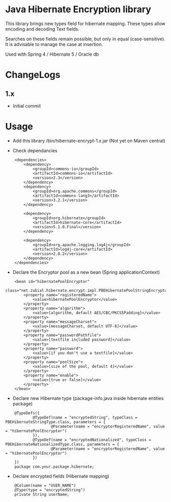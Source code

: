 # Java Hibernate Encryption library
This library brings new types field for hibernate mapping. These types allow encoding and decoding Text fields.

Searches on these fields remain possible, but only in equal (case-sensitive). It is advisable to manage the case at insertion.

Used with Spring 4 / Hibernate 5 / Oracle db

# ChangeLogs

## 1.x
- Initial commit

# Usage
- Add this library /bin/hibernate-encrypt-1.x.jar
(Not yet on Maven central)

- Check dependancies
```
    <dependencies>
        <dependency>
            <groupId>commons-io</groupId>
            <artifactId>commons-io</artifactId>
            <version>2.3</version>
        </dependency>
        <dependency>
            <groupId>org.apache.commons</groupId>
            <artifactId>commons-lang3</artifactId>
            <version>3.2.1</version>
        </dependency>
    
        <dependency>
            <groupId>org.hibernate</groupId>
            <artifactId>hibernate-core</artifactId>
            <version>5.1.0.Final</version>
        </dependency>
    
        <dependency>
            <groupId>org.apache.logging.log4j</groupId>
            <artifactId>log4j-core</artifactId>
            <version>2.8.2</version>
        </dependency>
    </dependencies>
```

- Declare the Encryptor pool as a new bean (Spring applicationContext)
```
    <bean id="hibernatePoolEncryptor"
          class="net.zubial.hibernate.encrypt.impl.PBEHibernatePoolStringEncryptor">
        <property name="registeredName">
            <value>hibernatePoolEncryptor</value>
        </property>
        <property name="algorithm">
            <value>[algorithm, default AES/CBC/PKCS5Padding]</value>
        </property>
        <property name="messageCharset">
            <value>[messageCharset, default UTF-8]</value>
        </property>
        <property name="passwordPathfile">
            <value>[textfile included password]</value>
        </property>
        <property name="password">
            <value>[if you don't use a textfile]</value>
        </property>
        <property name="poolSize">
            <value>[size of the pool, default 4]</value>
        </property>
        <property name="enable">
            <value>[true or false]</value>
        </property>
    </bean>
```

- Declare new Hibernate type (package-info.java inside hibernate entities package)
```
    @TypeDefs({
            @TypeDef(name = "encryptedString", typeClass = PBEHibernateStringType.class, parameters = {
                    @Parameter(name = "encryptorRegisteredName", value = "hibernatePoolEncryptor")
            }),
            @TypeDef(name = "encryptedNationalized", typeClass = PBEHibernateNationalizedType.class, parameters = {
                    @Parameter(name = "encryptorRegisteredName", value = "hibernatePoolEncryptor")
            })
    })
    package com.your.package.hibernate;
```

- Declare encrypted fields (Hibernate mapping)
```
    @Column(name = "USER_NAME")
    @Type(type = "encryptedString")
    private String userName;
```

